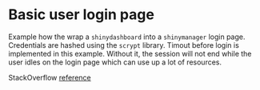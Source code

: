 # Basic user login page

Example how the wrap a `shinydashboard` into a `shinymanager` login page.
Credentials are hashed using the `scrypt` library. Timout before login is
implemented in this example. Without it, the session will not end while
the user idles on the login page which can use up a lot of resources.

StackOverflow [reference](https://stackoverflow.com/questions/28987622/starting-shiny-app-after-password-input)